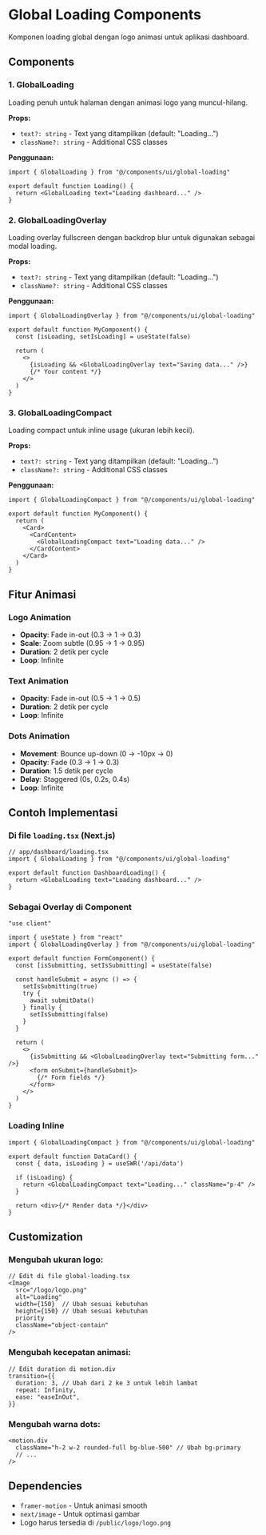 # Global Loading Components

Komponen loading global dengan logo animasi untuk aplikasi dashboard.

## Components

### 1. GlobalLoading
Loading penuh untuk halaman dengan animasi logo yang muncul-hilang.

**Props:**
- `text?: string` - Text yang ditampilkan (default: "Loading...")
- `className?: string` - Additional CSS classes

**Penggunaan:**
```tsx
import { GlobalLoading } from "@/components/ui/global-loading"

export default function Loading() {
  return <GlobalLoading text="Loading dashboard..." />
}
```

### 2. GlobalLoadingOverlay
Loading overlay fullscreen dengan backdrop blur untuk digunakan sebagai modal loading.

**Props:**
- `text?: string` - Text yang ditampilkan (default: "Loading...")
- `className?: string` - Additional CSS classes

**Penggunaan:**
```tsx
import { GlobalLoadingOverlay } from "@/components/ui/global-loading"

export default function MyComponent() {
  const [isLoading, setIsLoading] = useState(false)
  
  return (
    <>
      {isLoading && <GlobalLoadingOverlay text="Saving data..." />}
      {/* Your content */}
    </>
  )
}
```

### 3. GlobalLoadingCompact
Loading compact untuk inline usage (ukuran lebih kecil).

**Props:**
- `text?: string` - Text yang ditampilkan (default: "Loading...")
- `className?: string` - Additional CSS classes

**Penggunaan:**
```tsx
import { GlobalLoadingCompact } from "@/components/ui/global-loading"

export default function MyComponent() {
  return (
    <Card>
      <CardContent>
        <GlobalLoadingCompact text="Loading data..." />
      </CardContent>
    </Card>
  )
}
```

## Fitur Animasi

### Logo Animation
- **Opacity**: Fade in-out (0.3 → 1 → 0.3)
- **Scale**: Zoom subtle (0.95 → 1 → 0.95)
- **Duration**: 2 detik per cycle
- **Loop**: Infinite

### Text Animation
- **Opacity**: Fade in-out (0.5 → 1 → 0.5)
- **Duration**: 2 detik per cycle
- **Loop**: Infinite

### Dots Animation
- **Movement**: Bounce up-down (0 → -10px → 0)
- **Opacity**: Fade (0.3 → 1 → 0.3)
- **Duration**: 1.5 detik per cycle
- **Delay**: Staggered (0s, 0.2s, 0.4s)
- **Loop**: Infinite

## Contoh Implementasi

### Di file `loading.tsx` (Next.js)
```tsx
// app/dashboard/loading.tsx
import { GlobalLoading } from "@/components/ui/global-loading"

export default function DashboardLoading() {
  return <GlobalLoading text="Loading dashboard..." />
}
```

### Sebagai Overlay di Component
```tsx
"use client"

import { useState } from "react"
import { GlobalLoadingOverlay } from "@/components/ui/global-loading"

export default function FormComponent() {
  const [isSubmitting, setIsSubmitting] = useState(false)
  
  const handleSubmit = async () => {
    setIsSubmitting(true)
    try {
      await submitData()
    } finally {
      setIsSubmitting(false)
    }
  }
  
  return (
    <>
      {isSubmitting && <GlobalLoadingOverlay text="Submitting form..." />}
      <form onSubmit={handleSubmit}>
        {/* Form fields */}
      </form>
    </>
  )
}
```

### Loading Inline
```tsx
import { GlobalLoadingCompact } from "@/components/ui/global-loading"

export default function DataCard() {
  const { data, isLoading } = useSWR('/api/data')
  
  if (isLoading) {
    return <GlobalLoadingCompact text="Loading..." className="p-4" />
  }
  
  return <div>{/* Render data */}</div>
}
```

## Customization

### Mengubah ukuran logo:
```tsx
// Edit di file global-loading.tsx
<Image
  src="/logo/logo.png"
  alt="Loading"
  width={150}  // Ubah sesuai kebutuhan
  height={150} // Ubah sesuai kebutuhan
  priority
  className="object-contain"
/>
```

### Mengubah kecepatan animasi:
```tsx
// Edit duration di motion.div
transition={{
  duration: 3, // Ubah dari 2 ke 3 untuk lebih lambat
  repeat: Infinity,
  ease: "easeInOut",
}}
```

### Mengubah warna dots:
```tsx
<motion.div
  className="h-2 w-2 rounded-full bg-blue-500" // Ubah bg-primary
  // ...
/>
```

## Dependencies
- `framer-motion` - Untuk animasi smooth
- `next/image` - Untuk optimasi gambar
- Logo harus tersedia di `/public/logo/logo.png`
